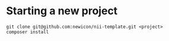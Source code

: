 Starting a new project
======================

    git clone git@github.com:newicon/nii-template.git <project>
    composer install

